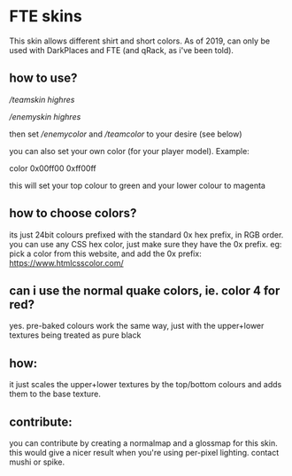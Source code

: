 # FTE skins
This skin allows different shirt and short colors. As of 2019, can only be used with DarkPlaces and FTE (and qRack, as i've been told).

## how to use?
*/teamskin highres*

*/enemyskin highres*

then set */enemycolor*  and */teamcolor* to your desire (see below)


you can also set your own color (for your player model). Example:

color 0x00ff00 0xff00ff

this will set your top colour to green and your lower colour to magenta

## how to choose colors?
its just 24bit colours prefixed with the standard 0x hex prefix, in RGB order.
you can use any CSS hex color, just make sure they have the 0x prefix.
eg: pick a color from this website, and add the 0x prefix: https://www.htmlcsscolor.com/

## can i use the normal quake colors, ie. color 4 for red?
yes. pre-baked colours work the same way, just with the upper+lower textures being treated as pure black


## how:
it just scales the upper+lower textures by the top/bottom colours and adds them to the base texture.

## contribute:
you can contribute by creating a normalmap and a glossmap for this skin. this would give a nicer result when you're using per-pixel lighting. contact mushi or spike.

 
 
